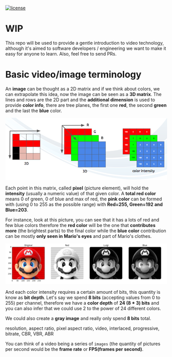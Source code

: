 [![license](https://img.shields.io/badge/license-BSD--3--Clause-blue.svg)](https://img.shields.io/badge/license-BSD--3--Clause-blue.svg)

# WIP

This repo will be used to provide a gentle introduction to video technology, although it's aimed to software developers / engineering we want to make it easy for anyone to learn. Also, feel free to send PRs.

# Basic video/image terminology

An **image** can be thought as a 2D matrix and if we think about colors, we can extrapolate this idea, now the image can be seen as a **3D matrix**. The lines and rows are the 2D part and the **additional dimension** is used to provide **color info**, there are tree planes, the first one **red**, the second **green** and the last the **blue** color.

![an image is a 3d matrix RGB](/i/image_3d_matrix_rgb.png "An image is a 3D matrix")

Each point in this matrix, called **pixel** (picture element), will hold the **intensity** (usually a numeric value) of that given color. A **total red color** means 0 of green, 0 of blue and max of red, the **pink color** can be formed with (using 0 to 255 as the possible range) with **Red=255, Green=192 and Blue=203**.

For instance, look at this picture, you can see that it has a lots of red and few blue colors therefore the **red color** will be the one that **contributes more** (the brightest parts) to the final color while the **blue color** contribution can be mostly **only seen in Mario's eyes** and part of Mario's clothes.

![RGB channels intensity](/i/rgb_channels_intensity.png "RGB channels intensity")

And each color intensity requires a certain amount of bits, this quantity is know as **bit depth**. Let's say we spend **8 bits** (accepting values from 0 to 255) per channel, therefore we have a **color depth** of **24 (8 * 3) bits** and you can also infer that we could use 2 to the power of 24 different colors.

We could also create a **gray image** and really only spend **8 bits** total.


resolution, aspect ratio, pixel aspect ratio, video, interlaced, progressive, bitrate, CBR, VBR, ABR


You can think of a video being a series of `images` (the quantity of  pictures per second would be the **frame rate** or **FPS(frames per second)**.

